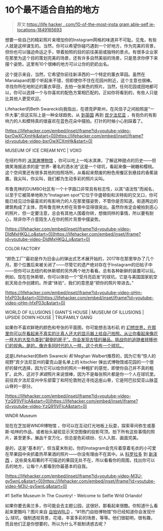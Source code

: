 # 10个最不适合自拍的地方

> 原文:[https://life hacker . com/10-of-the-most-insta gram able-self ie-locations-1849165693](https://lifehacker.com/10-of-the-most-instagrammable-selfie-locations-1849165693)

想要一些自己的精彩照片来增加你的Instagram网格的味道并不可耻。见鬼，有些人就是这样谋生的。当然，你可以希望你碰巧遇到一个好地方，作为完美的背景，但你也可以强迫命运之手，带着拍照的目的前往美丽或独特的景点。有很多企业家在那里为这个目的策划完美的场景，还有许多自然美丽的场景，只是恳求你停下来摆个姿势。这里有10个很棒的地方可以让你的奶奶出名。

这个提示来自，当然，它希望你前往新泽西的一个特定的薰衣草园。虽然在Manalapan的那个听起来不错，但即使你不住在花园州附近，这个主意也很棒。寻找你所在地附近的薰衣草田，去拍一张紫色的照片。当然，任何花园或田地都可以，你可以选择一个与你喜欢的配色方案相匹配的。正如你将看到的，有些人只是比其他人更受欢迎。

Lifehacker的Beth Swarecki向我指出，在德克萨斯州，在风信子之间拍照是“一件大事”,但这实际上是一种全球趋势。从 [到英国](https://www.greatbritishlife.co.uk/travel/places-to-visit/instagram-photo-spots-in-surrey-9111406) 再到 [宾夕法尼亚](https://www.lehighvalleylive.com/lehigh-county/2022/04/this-lehigh-valley-parks-famous-bluebells-are-in-bloom-visitors-should-tread-lightly.html) ，有抱负的有影响力的人和模特真的很喜欢在蓝色花朵中摆拍。打针的时候小心别踩着了。

 [https://lifehacker.com/embed/inset/iframe?id=youtube-video-bxrOwXCXmHk&start=0](https://lifehacker.com/embed/inset/iframe?id=youtube-video-bxrOwXCXmHk&start=0)

<figcaption class="sc-1ptbguh-0 hxeMec caption">MUSEUM OF ICE CREAM NYC | VOXO</figcaption> 

在纽约市的 [冰淇淋博物馆](https://www.museumoficecream.com/new-york-city) ，你可以吃上一吨冰淇淋，了解这种甜点的历史——但搞笑海报追求的是“世界- 著名的洒水池”这是一个球坑，看起来像一碗糖和樱桃。这个空间里还有很多其他的拍照场所，从看起来颓废的粉色用餐区到悬挂的香蕉装置。我尖叫，你尖叫，我们都为生动多彩的照片尖叫。

布鲁克林的DUMBO社区有一个十字路口非常具有标志性，以其“语法性”而闻名，以至于它被简单地称为“Instagram spot”它位于华盛顿街和沃特街的交叉口，你可能已经见过你最喜欢的有影响力的人在那里摆姿势，不管你是否知道。街道两边的建筑构成了主体，而布鲁克林大桥在背景中显得很突出。虽然你肯定会被拍到恶心的照片，但一定要注意，总会有其他人围着你转，想做同样的事情，所以要有耐心，除非你不介意陌生人在你的照片背景中摆姿势。

 [https://lifehacker.com/embed/inset/iframe?id=youtube-video-DldMxHKQJ_o&start=0](https://lifehacker.com/embed/inset/iframe?id=youtube-video-DldMxHKQJ_o&start=0)

<figcaption class="sc-1ptbguh-0 hxeMec caption">COLOR FACTORY</figcaption> 

“颜色工厂”最初是作为旧金山的弹出式艺术展开始的，2017年在那里举办了几个月。那个位置后来被关闭了——尽管它的遗产绝对存在于Instagram的旧帖子中——但你可以去纽约和休斯顿的另外两个地方看看。总有各种新鲜的装置可以玩。例如，现在在休斯顿，你可以体验一个“受月亮启发”的球坑，它是与美国国家航空航天局合作创建的。所谓“体验”，我们的意思是“把你的照片带进去。”

 [https://lifehacker.com/embed/inset/iframe?id=youtube-video-oHm-hfxP03c&start=0](https://lifehacker.com/embed/inset/iframe?id=youtube-video-oHm-hfxP03c&start=0)

<figcaption class="sc-1ptbguh-0 hxeMec caption">WORLD OF ILLUSIONS | GIANT’S HOUSE | MUSEUM OF ILLUSIONS | UPSIDE DOWN HOUSE | TRUFAMILY GANG</figcaption> 

如果你不喜欢鲜艳的颜色和夸张的平面图，你可能想去洛杉矶 的 [幻想世界，在那里你可以在看起来不真实的比真人还大的显示器上给自己拍照。从让你看起来像花一样大的大型鸟类到“颠倒的房子”，你会发现古怪的展品，挑战你的追随者转移他们的视角。是的，像许多同时代的人一样，这个也有一个球坑。](https://laillusions.com/)

这是Lifehacker的Beth Swarecki *和* Meghan Walbert推荐的，因为它有“惊人的视野”宾夕法尼亚州的霍克山是名单上的 kitschier 弹出式博物馆或花园的一个很好的替代选择，因为它可以给你的照片一种粗犷的感觉，即使你自己并不真的粗犷。此外，这对于*家庭*照片来说很棒，因为不是每张照片都是你一个人在球坑里。前往宾夕法尼亚州中东部雷丁和阿伦敦附近寻找这座山脊，它是阿巴拉契亚山脉蓝山脊的一部分。

 [https://lifehacker.com/embed/inset/iframe?id=youtube-video-YzQ91IVFIcA&start=0](https://lifehacker.com/embed/inset/iframe?id=youtube-video-YzQ91IVFIcA&start=0)

<figcaption class="sc-1ptbguh-0 hxeMec caption">WNDR Museum</figcaption> 

现在在芝加哥WNDR博物馆 ，你可以在互动灯光地板上玩耍，探索草间弥生或基斯·哈林的作品，或者抬头凝视显示天空图像的投影穹顶。拍下所有这些事情的照片，甚至更多。展品千变万化，但总是色彩缤纷、引人入胜、画面完美。

是的，这是“基本的”，但当夏末秋初，你的Instagram会充斥着穿着毛衣的小可爱在苹果园中央抓着热苹果酒的照片——你没有理由不在其中。从 [科罗拉多](https://www.coloradoparent.com/4-places-to-go-apple-picking/) 到 [新泽西](https://mommypoppins.com/newyorkcitykids/apple-picking-farms-orchards-new-jersey) ，这些臭名昭著的不可描述的果园无处不在，所以看看你的周围，找出你可以去的地方，让每个人都看到你最基本的自我。

 [https://lifehacker.com/embed/inset/iframe?id=youtube-video-M3U-gy5wnLg&start=0](https://lifehacker.com/embed/inset/iframe?id=youtube-video-M3U-gy5wnLg&start=0)

<figcaption class="sc-1ptbguh-0 hxeMec caption">#1 Selfie Museum In The Country! - Welcome to Selfie Wrld Orlando!</figcaption> 

如果你要去奥兰多，你可能会去主题公园，这很好。那看起来很酷。你知道什么看起来更酷吗？图片来自 [自拍WRLD](https://selfiewrldorlando.com/) ，“#1热门自拍博物馆”你已经知道你会发现什么:球坑，强制透视背景，花墙，丰富多彩的场景，等等。他们很聪明，很有趣，而且他们正是你想要的，所以为什么不抵制诱惑去呢？